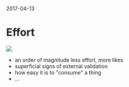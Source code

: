 2017-04-13

Effort
======

![](screenshots.png)

- an order of magnitude less effort, more likes
- superficial signs of external validation
- how easy it is to "consume" a thing
- ...
